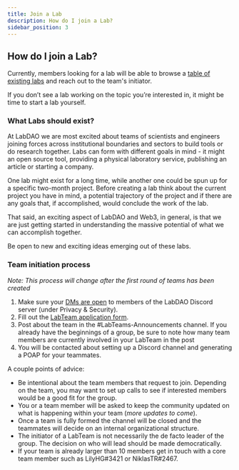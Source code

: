 ```yaml
---
title: Join a Lab
description: How do I join a Lab?
sidebar_position: 3
---
```

## How do I join a Lab?
Currently, members looking for a lab will be able to browse a [table of existing labs](https://airtable.com/shrVkdy62K1qOxVng/tblya1qd60spyXRQw) and reach out to the team's initiator. 

If you don’t see a lab working on the topic you’re interested in, it might be time to start a lab yourself. 


### What Labs should exist?
At LabDAO we are most excited about teams of scientists and engineers joining forces across institutional boundaries and sectors to build tools or do research together. Labs can form with different goals in mind - it might an open source tool, providing a physical laboratory service, publishing an article or starting a company. 

One lab might exist for a long time, while another one could be spun up for a specific two-month project. Before creating a lab think about the current project you have in mind, a potential trajectory of the project and if there are any goals that, if accomplished, would conclude the work of the lab. 

That said, an exciting aspect of LabDAO and Web3, in general, is that we are just getting started in understanding the massive potential of what we can accomplish together. 

Be open to new and exciting ideas emerging out of these labs. 

### Team initiation process
_Note: This process will change after the first round of teams has been created_

1. Make sure your [DMs are open](https://www.technobezz.com/how-to-enable-direct-messages-on-discord/) to members of the LabDAO Discord server (under Privacy & Security). 
2. Fill out the [LabTeam application form](https://5v5r7qwhr95.typeform.com/to/jrJnhvtq).
3. Post about the team in the #LabTeams-Announcements channel. If you already have the beginnings of a group, be sure to note how many team members are currently involved in your LabTeam in the post
4. You will be contacted about setting up a Discord channel and generating a POAP for your teammates.

A couple points of advice:
* Be intentional about the team members that request to join. Depending on the team, you may want to set up calls to see if interested members would be a good fit for the group.
* You or a team member will be asked to keep the community updated on what is happening within your team (*more updates to come*).
* Once a team is fully formed the channel will be closed and the teammates will decide on an internal organizational structure.
* The initiator of a LabTeam is not necessarily the de facto leader of the group. The decision on who will lead should be made democratically. 
* If your team is already larger than 10 members get in touch with a core team member such as LilyHG#3421 or NiklasTR#2467.
